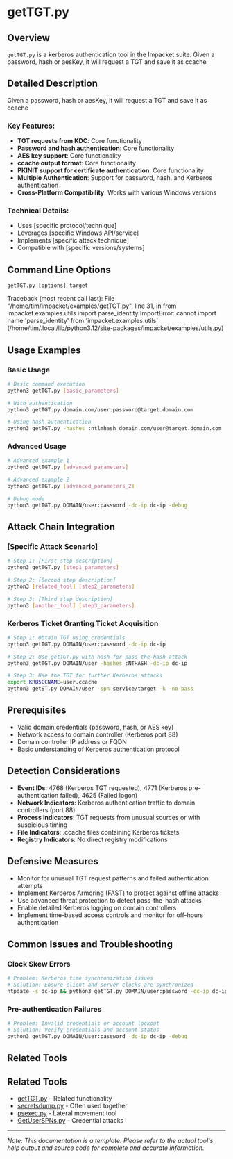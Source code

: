 # getTGT.py

## Overview
`getTGT.py` is a kerberos authentication tool in the Impacket suite. Given a password, hash or aesKey, it will request a TGT and save it as ccache

## Detailed Description
Given a password, hash or aesKey, it will request a TGT and save it as ccache

### Key Features:
- **TGT requests from KDC**: Core functionality
- **Password and hash authentication**: Core functionality
- **AES key support**: Core functionality
- **ccache output format**: Core functionality
- **PKINIT support for certificate authentication**: Core functionality
- **Multiple Authentication**: Support for password, hash, and Kerberos authentication
- **Cross-Platform Compatibility**: Works with various Windows versions

### Technical Details:
- Uses [specific protocol/technique]
- Leverages [specific Windows API/service]
- Implements [specific attack technique]
- Compatible with [specific versions/systems]

## Command Line Options

```
getTGT.py [options] target
```

Traceback (most recent call last):
  File "/home/tim/impacket/examples/getTGT.py", line 31, in <module>
    from impacket.examples.utils import parse_identity
ImportError: cannot import name 'parse_identity' from 'impacket.examples.utils' (/home/tim/.local/lib/python3.12/site-packages/impacket/examples/utils.py)


## Usage Examples

### Basic Usage
```bash
# Basic command execution
python3 getTGT.py [basic_parameters]

# With authentication
python3 getTGT.py domain.com/user:password@target.domain.com

# Using hash authentication
python3 getTGT.py -hashes :ntlmhash domain.com/user@target.domain.com
```

### Advanced Usage
```bash
# Advanced example 1
python3 getTGT.py [advanced_parameters]

# Advanced example 2
python3 getTGT.py [advanced_parameters_2]

# Debug mode
python3 getTGT.py DOMAIN/user:password -dc-ip dc-ip -debug
```

## Attack Chain Integration

### [Specific Attack Scenario]
```bash
# Step 1: [First step description]
python3 getTGT.py [step1_parameters]

# Step 2: [Second step description]
python3 [related_tool] [step2_parameters]

# Step 3: [Third step description]
python3 [another_tool] [step3_parameters]
```

### Kerberos Ticket Granting Ticket Acquisition
```bash
# Step 1: Obtain TGT using credentials
python3 getTGT.py DOMAIN/user:password -dc-ip dc-ip

# Step 2: Use getTGT.py with hash for pass-the-hash attack
python3 getTGT.py DOMAIN/user -hashes :NTHASH -dc-ip dc-ip

# Step 3: Use the TGT for further Kerberos attacks
export KRB5CCNAME=user.ccache
python3 getST.py DOMAIN/user -spn service/target -k -no-pass
```

## Prerequisites
- Valid domain credentials (password, hash, or AES key)
- Network access to domain controller (Kerberos port 88)
- Domain controller IP address or FQDN
- Basic understanding of Kerberos authentication protocol

## Detection Considerations
- **Event IDs**: 4768 (Kerberos TGT requested), 4771 (Kerberos pre-authentication failed), 4625 (Failed logon)
- **Network Indicators**: Kerberos authentication traffic to domain controllers (port 88)
- **Process Indicators**: TGT requests from unusual sources or with suspicious timing
- **File Indicators**: .ccache files containing Kerberos tickets
- **Registry Indicators**: No direct registry modifications

## Defensive Measures
- Monitor for unusual TGT request patterns and failed authentication attempts
- Implement Kerberos Armoring (FAST) to protect against offline attacks
- Use advanced threat protection to detect pass-the-hash attacks
- Enable detailed Kerberos logging on domain controllers
- Implement time-based access controls and monitor for off-hours authentication

## Common Issues and Troubleshooting

### Clock Skew Errors
```bash
# Problem: Kerberos time synchronization issues
# Solution: Ensure client and server clocks are synchronized
ntpdate -s dc-ip && python3 getTGT.py DOMAIN/user:password -dc-ip dc-ip
```

### Pre-authentication Failures
```bash
# Problem: Invalid credentials or account lockout
# Solution: Verify credentials and account status
python3 getTGT.py DOMAIN/user:password -dc-ip dc-ip -debug
```

## Related Tools

## Related Tools
- [getTGT.py](link.md) - Related functionality
- [secretsdump.py](secretsdump.md) - Often used together
- [psexec.py](psexec.md) - Lateral movement tool
- [GetUserSPNs.py](GetUserSPNs.md) - Credential attacks

---

*Note: This documentation is a template. Please refer to the actual tool's help output and source code for complete and accurate information.*
